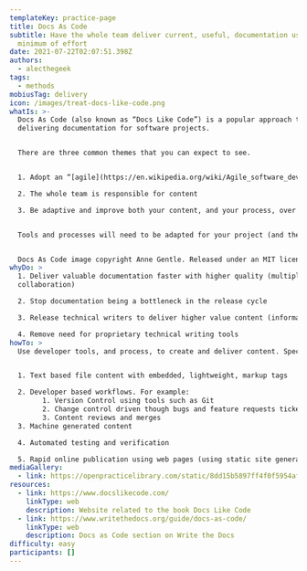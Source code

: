 ```yaml
---
templateKey: practice-page
title: Docs As Code
subtitle: Have the whole team deliver current, useful, documentation using the
  minimum of effort
date: 2021-07-22T02:07:51.398Z
authors:
  - alecthegeek
tags:
  - methods
mobiusTag: delivery
icon: /images/treat-docs-like-code.png
whatIs: >-
  Docs As Code (also known as “Docs Like Code”) is a popular approach to
  delivering documentation for software projects.


  There are three common themes that you can expect to see.


  1. Adopt an “[agile](https://en.wikipedia.org/wiki/Agile_software_development)” approach to content creation, namely

  2. The whole team is responsible for content

  3. Be adaptive and improve both your content, and your process, over time.


  Tools and processes will need to be adapted for your project (and then adapted again for the project after that).


  Docs As Code image copyright Anne Gentle. Released under an MIT license.
whyDo: >
  1. Deliver valuable documentation faster with higher quality (multiple voices,
  collaboration)

  2. Stop documentation being a bottleneck in the release cycle

  3. Release technical writers to deliver higher value content (information architecture, customer experience, ....)

  4. Remove need for proprietary technical writing tools
howTo: >
  Use developer tools, and process, to create and deliver content. Specifically:


  1. Text based file content with embedded, lightweight, markup tags

  2. Developer based workflows. For example:
        1. Version Control using tools such as Git
        2. Change control driven though bugs and feature requests tickets
        3. Content reviews and merges
  3. Machine generated content

  4. Automated testing and verification

  5. Rapid online publication using web pages (using static site generators) or wikis. For example [Sphinx](https://www.sphinx-doc.org/) or [Hugo](https://gohugo.io/).
mediaGallery:
  - link: https://openpracticelibrary.com/static/8dd15b5897ff4f0f5954afce32831396/ee604/treat-docs-like-code.png
resources:
  - link: https://www.docslikecode.com/
    linkType: web
    description: Website related to the book Docs Like Code
  - link: https://www.writethedocs.org/guide/docs-as-code/
    linkType: web
    description: Docs as Code section on Write the Docs
difficulty: easy
participants: []
---
```

